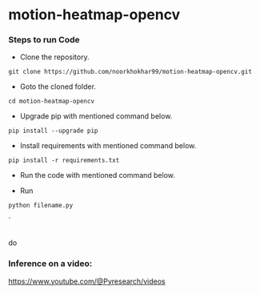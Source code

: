 # motion-heatmap-opencv



### Steps to run Code
- Clone the repository.
```
git clone https://github.com/noorkhokhar99/motion-heatmap-opencv.git
```
- Goto the cloned folder.
```
cd motion-heatmap-opencv

```
- Upgrade pip with mentioned command below.
```
pip install --upgrade pip
```
- Install requirements with mentioned command below.
```
pip install -r requirements.txt
```
- Run the code with mentioned command below.

 - Run 
 
`python filename.py`

`


<p align="center">
<img src="">
</p>



do




### Inference on a video:
https://www.youtube.com/@Pyresearch/videos
